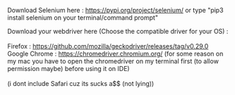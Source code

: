 Download Selenium here : https://pypi.org/project/selenium/ or type "pip3 install selenium on your terminal/command prompt" </br>

Download your webdriver here (Choose the compatible driver for your OS) : </br></br>
Firefox : https://github.com/mozilla/geckodriver/releases/tag/v0.29.0 </br>
Google Chrome : https://chromedriver.chromium.org/ (for some reason on my mac you have to open the chromedriver on my terminal first (to allow permission maybe) before using it on IDE)</br></br>
(i dont include Safari cuz its sucks a$$ (not lying))</br>

